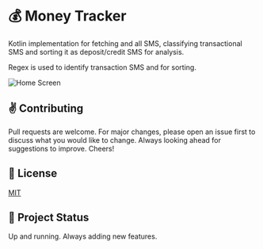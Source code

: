 # 💰 Money Tracker

Kotlin implementation for fetching and all SMS, classifying transactional SMS and sorting it as deposit/credit SMS for analysis.

Regex is used to identify transaction SMS and for sorting.

![Home Screen](https://imgur.com/T8cNsPD)

## ✌️ Contributing

Pull requests are welcome. For major changes, please open an issue first to discuss what you would like to change. Always looking ahead for suggestions to improve. Cheers!

## 📜 License

[MIT](https://choosealicense.com/licenses/mit/)

## 🔨 Project Status

Up and running. Always adding new features.

